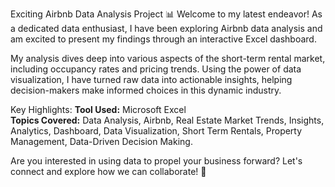 Exciting Airbnb Data Analysis Project 📊
Welcome to my latest endeavor! As a dedicated data enthusiast, I have been exploring Airbnb data analysis and am excited to present my findings through an interactive Excel dashboard.

My analysis dives deep into various aspects of the short-term rental market, including occupancy rates and pricing trends. Using the power of data visualization, I have turned raw data into actionable insights, helping decision-makers make informed choices in this dynamic industry.

Key Highlights:
**Tool Used:** Microsoft Excel  
**Topics Covered:** Data Analysis, Airbnb, Real Estate Market Trends, Insights, Analytics, Dashboard, Data Visualization, Short Term Rentals, Property Management, Data-Driven Decision Making.

Are you interested in using data to propel your business forward? Let's connect and explore how we can collaborate! 🚀



